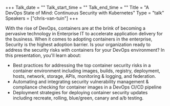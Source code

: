+++
Talk_date = ""
Talk_start_time = ""
Talk_end_time = ""
Title = "A DevOps State of Mind: Continuous Security with Kubernetes"
Type = "talk"
Speakers = ["chris-van-tuin"]
+++

With the rise of DevOps, containers are at the brink of becoming a pervasive technology in Enterprise IT to accelerate application delivery for the business. When it comes to adopting containers in the enterprise, Security is the highest adoption barrier. Is your organization ready to address the security risks with containers for your DevOps environment?  In this presentation, you'll learn about:

- Best practices for addressing the top container security risks in a  container environment including images, builds, registry, deployment, hosts, network, storage, APIs, monitoring & logging, and federation.
- Automating and integrating security vulnerability management & compliance checking for container images in a DevOps CI/CD pipeline
- Deployment strategies for deploying container security updates including recreate, rolling, blue/green, canary and a/b testing.


